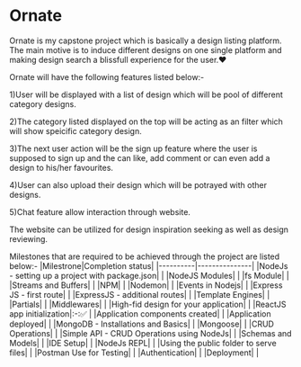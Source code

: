# Ornate
Ornate is my capstone project which is basically a design listing platform. The main motive is to induce different designs on one single platform and making design search a blissfull experience for the user.❤️ 

Ornate will have the following features listed below:-

  1)User will be displayed with a list of design which will be pool of different category designs.

  2)The category listed displayed on the top will be acting as an filter which will show speicific category design.

  3)The next user action will be the sign up feature where the user is supposed to sign up and the can like, add comment or can even add a design to his/her favourites.

  4)User can also upload their design which will be potrayed with other designs.

  5)Chat feature allow interaction through website.


The website can be utilized for design inspiration seeking as well as design reviewing.

Milestones that are required to be achieved through the project are listed below:-
|Milestrone|Completion status|
|----------|---------------|
|NodeJs - setting up a project with package.json| |
|NodeJS Modules| |
|fs Module| |
|Streams and Buffers| |
|NPM| |
|Nodemon| |
|Events in Nodejs| |
|Express JS - first route| |
|ExpressJS - additional routes| |
|Template Engines| |
|Partials| |
|Middlewares| |
|High-fid design for your application| |
|ReactJS app initialization|:-:✅ |
|Application components created| |
|Application deployed| | 
|MongoDB - Installations and Basics| |
|Mongoose| |
|CRUD Operations| |
|Simple API - CRUD Operations using NodeJs| |
|Schemas and Models| |
|IDE Setup| |
|NodeJs REPL| |
|Using the public folder to serve files| |
|Postman Use for Testing| |
|Authentication| |
|Deployment| |
    
 
